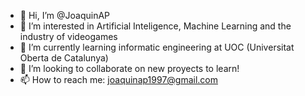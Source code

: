 - 👋 Hi, I’m @JoaquinAP
- 👀 I’m interested in Artificial Inteligence, Machine Learning and the industry of videogames
- 🌱 I’m currently learning informatic engineering at UOC (Universitat Oberta de Catalunya)
- 💞️ I’m looking to collaborate on new proyects to learn!
- 📫 How to reach me: joaquinap1997@gmail.com

<!---
JoaquinAP/JoaquinAP is a ✨ special ✨ repository because its `README.md` (this file) appears on your GitHub profile.
You can click the Preview link to take a look at your changes.
--->
